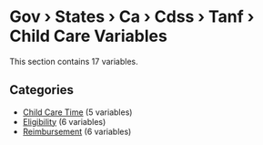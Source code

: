 # Gov › States › Ca › Cdss › Tanf › Child Care Variables

This section contains 17 variables.

## Categories

- [Child Care Time](child_care_time/index.md) (5 variables)
- [Eligibility](eligibility/index.md) (6 variables)
- [Reimbursement](reimbursement/index.md) (6 variables)
